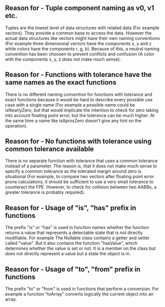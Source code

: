 ## Reason for - Tuple component naming as v0, v1 etc.

Tuples are the lowest level of data structures with related data (For example
vectors). They provide a common base to access the data. However the actual data
structures like vectors might have their own naming conventions (For example
three dimensional vectors have the components x, y and z while colors have the
components r, g, b). Because of this, a neutral naming convention has been
choosen to prevent conflicts and confusion (A color with the components x, y, z
does not make much sense).

## Reason for - Functions with tolerance have the same names as the exact functions

There is no different naming convention for functions with tolerance and exact
functions because it would be hard to describe every possible use case with a
single name (For example a possible name could be isNearlyZero, but that would
implicate the intention to check for zero taking into account floating point
error, but the tolerance can be much higher. At the same time a name like
isAproxZero doesn't give any hint on the operation).

## Reason for - No functions with tolerance using common tolerance available

There is no separate function with tolerance that uses a common tolerance
instead of a parameter. The reason is, that it does not make much sense to
specify a common tolerance as the tolerated margin around zero is situational
(For example, to compare two vectors after floating point error prone
calculations, it should be sufficient to use a very small tolerance to
counteract the FPE. However, to check for collision between two AABBs, a greater
tolerance is probably required).

## Reason for - Usage of "is", "has" prefix in functions

The prefix "is" or "has" is used in function names whether the function returns
a value that represents a detectable state that is not directly modifiable. For
example The Nullable class contains a getter and setter called "value". But it
also contains the function "hasValue", which determines whether the value is
set or not. It is a member on the class but does not directly represent a value
but a state the object is in.

## Reason for - Usage of "to", "from" prefix in functions

The prefix "to" or "from" is used in functions that perform a conversion. For
example a function "toArray" converts logically the current object into an array.
